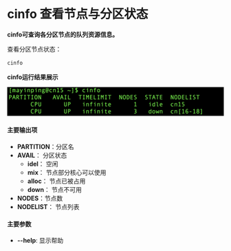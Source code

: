 
# cinfo 查看节点与分区状态 #

**cinfo可查询各分区节点的队列资源信息。**

查看分区节点状态：
~~~bash
cinfo
~~~

**cinfo运行结果展示**

![cinfo](../images/cinfo.png)


#### 主要输出项 ####

- **PARTITION**：分区名
- **AVAIL**： 分区状态
  - **idel**： 空闲
  - **mix**： 节点部分核心可以使用
  - **alloc**： 节点已被占用
  - **down**： 节点不可用
- **NODES**：节点数
- **NODELIST**： 节点列表



#### 主要参数 ####

- **--help**: 显示帮助
